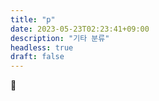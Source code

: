 ```yaml
---
title: "p"
date: 2023-05-23T02:23:41+09:00
description: "기타 분류"
headless: true
draft: false
---
```

🥕
